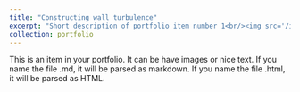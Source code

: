 ```yaml
---
title: "Constructing wall turbulence"
excerpt: "Short description of portfolio item number 1<br/><img src='/images/SWAT.png'>"
collection: portfolio
---
```


This is an item in your portfolio. It can be have images or nice text. If you name the file .md, it will be parsed as markdown. If you name the file .html, it will be parsed as HTML. 
